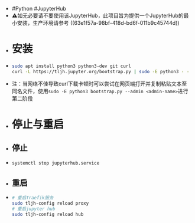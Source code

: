 - #Python #JupyterHub
- ⚠如无必要请不要使用该JupyterHub，此项目旨为提供一个JupyterHub的最小安装，生产环境请参考 ((63e1f57a-98bf-418d-bd6f-011b9c45744d))
- # 安装
- ```bash
  sudo apt install python3 python3-dev git curl
  curl -L https://tljh.jupyter.org/bootstrap.py | sudo -E python3 - --admin <admin-name>
  ```
- 注：当网络不佳导致curl下载卡顿时可以尝试在网页端打开并复制粘贴文本至同名文件，使用`sudo -E python3 bootstrap.py --admin <admin-name>`进行第二阶段
- # 停止与重启
- ## 停止
- ```bash
  systemctl stop jupyterhub.service
  ```
- ## 重启
- ```bash 
  # 重启Traefik服务
  sudo tljh-config reload proxy
  # 重启jupyter hub
  sudo tljh-config reload hub
  ```